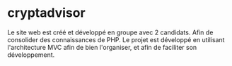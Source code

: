 # cryptadvisor
Le site web est créé et développé en groupe avec 2 candidats. Afin de consolider des connaissances de PHP.
Le projet est développé en utilisant l'architecture MVC afin de bien l'organiser, et afin de faciliter son développement.
